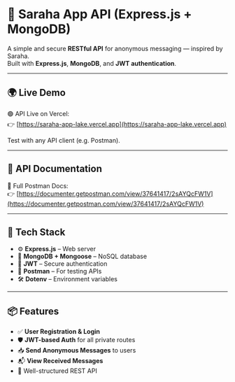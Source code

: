 # 💌 Saraha App API (Express.js + MongoDB)

A simple and secure **RESTful API** for anonymous messaging — inspired by Saraha.  
Built with **Express.js**, **MongoDB**, and **JWT authentication**.

---

## 🌍 Live Demo

🟢 API Live on Vercel:  
👉 [https://saraha-app-lake.vercel.app](https://saraha-app-lake.vercel.app)

Test with any API client (e.g. Postman).

---

## 📮 API Documentation

📘 Full Postman Docs:  
👉 [https://documenter.getpostman.com/view/37641417/2sAYQcFW1V](https://documenter.getpostman.com/view/37641417/2sAYQcFW1V)

---

## 🧰 Tech Stack

- ⚙️ **Express.js** – Web server
- 🍃 **MongoDB + Mongoose** – NoSQL database
- 🔐 **JWT** – Secure authentication
- 🧪 **Postman** – For testing APIs
- 🛠️ **Dotenv** – Environment variables

---

## 📦 Features

- ✅ **User Registration & Login**
- 🛡️ **JWT-based Auth** for all private routes
- 📥 **Send Anonymous Messages** to users
- 📬 **View Received Messages**
- 📄 Well-structured REST API
